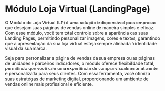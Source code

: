 # Módulo Loja Virtual (LandingPage)

O Módulo de Loja Virtual (LP) é uma solução indispensável para empresas que desejam suas páginas de vendas online de maneira simples e eficaz. Com esse módulo, você tem total controle sobre a aparência das suas Landing Pages, permitindo personalizar imagens, cores e textos, garantindo que a apresentação da sua loja virtual esteja sempre alinhada à identidade visual da sua marca.

Seja para personalizar a página de vendas da sua empresa ou as páginas de unidades e parceiros indicadores, o módulo oferece flexibilidade total, permitindo que você crie uma experiência de compra visualmente atraente e personalizada para seus clientes. Com essa ferramenta, você otimiza suas estratégias de marketing digital, proporcionando um ambiente de vendas online mais profissional e eficiente.